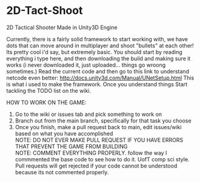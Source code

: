 # 2D-Tact-Shoot
2D Tactical Shooter Made in Unity3D Engine

Currently, there is a fairly solid framework to start working with, we have dots that can move around in multiplayer and shoot "bullets" at each other! Its pretty cool i'd say,
but extremely basic. You should start by reading everything i type here, and then downloading the build and making sure it works (i never downloaded it, just uploaded... things go wroong sometimes.)
Read the current code and then go to this link to understand netcode even better: http://docs.unity3d.com/Manual/UNetSetup.html This is what i used to make the framework. Once you understand things
Start tackling the TODO list on the wiki.



HOW TO WORK ON THE GAME:  
1. Go to the wiki or issues tab and pick something to work on  
2. Branch out from the main branch, specifically for that task you choose  
3. Once you finish, make a pull request back to main, edit issues/wiki based on what you have accomplished  
NOTE: DO NOT EVER MAKE PULL REQUEST IF YOU HAVE ERRORS THAT PREVENT THE GAME FROM BUILDING  
NOTE: COMMENT EVERYTHING PROPERLY. follow the way I commmented the base code to see how to do it. UofT comp sci style. Pull requests will get rejected if your code cannot be understood because its not commented properly.
